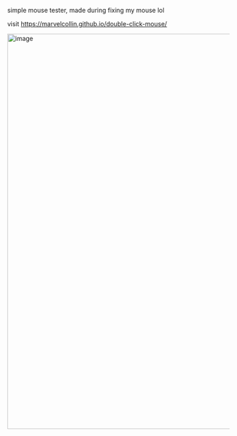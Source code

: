 simple mouse tester, made during fixing my mouse lol

visit https://marvelcollin.github.io/double-click-mouse/

<img width="1894" height="895" alt="image" src="https://github.com/user-attachments/assets/cf8acab9-2d91-4875-9e13-10b953243f76" />
